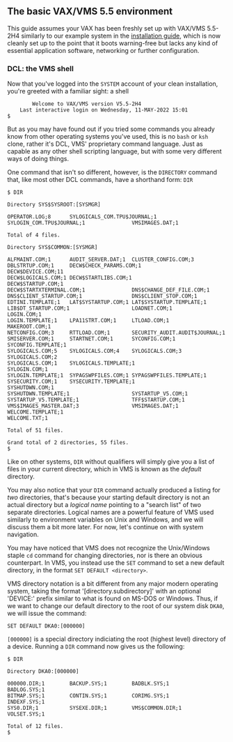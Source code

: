 The basic VAX/VMS 5.5 environment
--------------------------------------------------------------------------------

This guide assumes your VAX has been freshly set up with VAX/VMS 5.5-2H4 
similarly to our example system in the [installation guide](010-install.md), 
which is now cleanly set up to the point that it boots warning-free but lacks 
any kind of essential application software, networking or further 
configuration.

### DCL: the VMS shell

Now that you've logged into the `SYSTEM` account of your clean installation,
you're greeted with a familiar sight: a shell

```
        Welcome to VAX/VMS version V5.5-2H4
    Last interactive login on Wednesday, 11-MAY-2022 15:01
$ 
```

But as you may have found out if you tried some commands you already
know from other operating systems you've used, this is no `bash` or `ksh` 
clone, rather it's DCL, VMS' proprietary command language. Just as capable as
any other shell scripting language, but with some very different ways of 
doing things.

One command that isn't so different, however, is the `DIRECTORY` command that,
like most other DCL commands, have a shorthand form: `DIR`

```
$ DIR

Directory SYS$SYSROOT:[SYSMGR]

OPERATOR.LOG;8      SYLOGICALS_COM.TPU$JOURNAL;1            
SYLOGIN_COM.TPU$JOURNAL;1               VMSIMAGES.DAT;1     

Total of 4 files.

Directory SYS$COMMON:[SYSMGR]

ALFMAINT.COM;1      AUDIT_SERVER.DAT;1  CLUSTER_CONFIG.COM;3
DBLSTRTUP.COM;1     DECW$CHECK_PARAMS.COM;1                 DECW$DEVICE.COM;11 
DECW$LOGICALS.COM;1 DECW$STARTLIBS.COM;1                    DECW$STARTUP.COM;1 
DECW$STARTXTERMINAL.COM;1               DNS$CHANGE_DEF_FILE.COM;1
DNS$CLIENT_STARTUP.COM;1                DNS$CLIENT_STOP.COM;1
EDTINI.TEMPLATE;1   LAT$SYSTARTUP.COM;1 LAT$SYSTARTUP.TEMPLATE;1
LIB$DT_STARTUP.COM;1                    LOADNET.COM;1       LOGIN.COM;1        
LOGIN.TEMPLATE;1    LPA11STRT.COM;1     LTLOAD.COM;1        MAKEROOT.COM;1     
NETCONFIG.COM;3     RTTLOAD.COM;1       SECURITY_AUDIT.AUDIT$JOURNAL;1
SMISERVER.COM;1     STARTNET.COM;1      SYCONFIG.COM;1      SYCONFIG.TEMPLATE;1
SYLOGICALS.COM;5    SYLOGICALS.COM;4    SYLOGICALS.COM;3    SYLOGICALS.COM;2   
SYLOGICALS.COM;1    SYLOGICALS.TEMPLATE;1                   SYLOGIN.COM;1      
SYLOGIN.TEMPLATE;1  SYPAGSWPFILES.COM;1 SYPAGSWPFILES.TEMPLATE;1
SYSECURITY.COM;1    SYSECURITY.TEMPLATE;1                   SYSHUTDWN.COM;1    
SYSHUTDWN.TEMPLATE;1                    SYSTARTUP_V5.COM;1  
SYSTARTUP_V5.TEMPLATE;1                 TFF$STARTUP.COM;1   
VMS$IMAGES_MASTER.DAT;3                 VMSIMAGES.DAT;1     WELCOME.TEMPLATE;1 
WELCOME.TXT;1       

Total of 51 files.

Grand total of 2 directories, 55 files.
$ 
```

Like on other systems, `DIR` without qualifiers will simply give you a
list of files in your current directory, which in VMS is known as the 
*default* directory.

You may also notice that your `DIR` command actually produced a listing
for *two* directories, that's because your starting default directory
is not an actual directory but a *logical name* pointing to a "search
list" of two separate directories. Logical names are a powerful feature
of VMS used similarly to environment variables on Unix and Windows, and
we will discuss them a bit more later. For now, let's continue on
with system navigation.

You may have noticed that VMS does not recognize the Unix/Windows staple
`cd` command for changing directories, nor is there an obvious counterpart.
In VMS, you instead use the `SET` command to set a new default directory, in
the format `SET DEFAULT <directory>`.

VMS directory notation is a bit different from any major modern operating
system, taking the format '[directory.subdirectory]' with an optional
'DEVICE:' prefix similar to what is found on MS-DOS or Windows. Thus,
if we want to change our default directory to the root of our system disk
`DKA0`, we will issue the command:

```
SET DEFAULT DKA0:[000000]
```

`[000000]` is a special directory indiciating the root (highest level)
directory of a device. Running a `DIR` command now gives us the following:

```
$ DIR

Directory DKA0:[000000]

000000.DIR;1        BACKUP.SYS;1        BADBLK.SYS;1        BADLOG.SYS;1       
BITMAP.SYS;1        CONTIN.SYS;1        CORIMG.SYS;1        INDEXF.SYS;1       
SYS0.DIR;1          SYSEXE.DIR;1        VMS$COMMON.DIR;1    VOLSET.SYS;1       

Total of 12 files.
$ 
```
